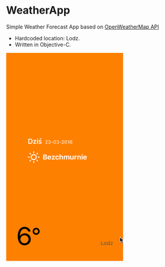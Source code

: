 # WeatherApp
Simple Weather Forecast App based on [OpenWeatherMap API](http://openweathermap.org/api)

- Hardcoded location: Lodz.
- Written in Objective-C.

![Alt text](WeatherApp.gif?raw=true "Optional Title")

